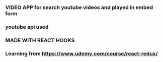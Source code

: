 ### VIDEO APP for search youtube videos and played in embed form
### youtube api used 

### MADE WITH REACT HOOKS

### Learning from https://www.udemy.com/course/react-redux/
